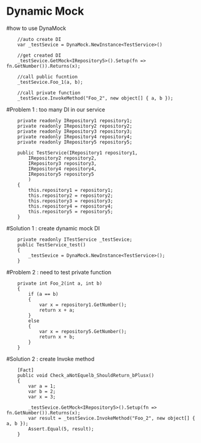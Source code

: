 # Dynamic Mock

#how to use DynaMock
        
        //auto create DI
        var _testSevice = DynaMock.NewInstance<TestService>() 
        
        //get created DI
        _testSevice.GetMock<IRepository5>().Setup(fn => fn.GetNumber()).Returns(x); 
        
        //call public fucntion
        _testSevice.Foo_1(a, b);
        
        //call private function
        _testSevice.InvokeMethod("Foo_2", new object[] { a, b });
        
#Problem 1 : too many DI in our service

        private readonly IRepository1 repository1;
        private readonly IRepository2 repository2;
        private readonly IRepository3 repository3;
        private readonly IRepository4 repository4;
        private readonly IRepository5 repository5;

        public TestService(IRepository1 repository1,
            IRepository2 repository2,
            IRepository3 repository3,
            IRepository4 repository4,
            IRepository5 repository5
            )
        {
            this.repository1 = repository1;
            this.repository2 = repository2;
            this.repository3 = repository3;
            this.repository4 = repository4;
            this.repository5 = repository5;
        }
        
#Solution 1 : create dynamic mock DI
 
        private readonly ITestService _testSevice;
        public TestService_test()
        {
            _testSevice = DynaMock.NewInstance<TestService>();
        }
        
        
#Problem 2 : need to test private function


        private int Foo_2(int a, int b)
        {
            if (a == b)
            {
                var x = repository1.GetNumber();
                return x + a;
            }
            else
            {
                var x = repository5.GetNumber();
                return x + b;
            }
        }
 
        
 #Solution 2 : create Invoke method 
 
        [Fact]
        public void Check_aNotEquelb_ShouldReturn_bPlusx()
        {
            var a = 1;
            var b = 2;
            var x = 3;

            _testSevice.GetMock<IRepository5>().Setup(fn => fn.GetNumber()).Returns(x);
            var result = _testSevice.InvokeMethod("Foo_2", new object[] { a, b });
            Assert.Equal(5, result);
        }
